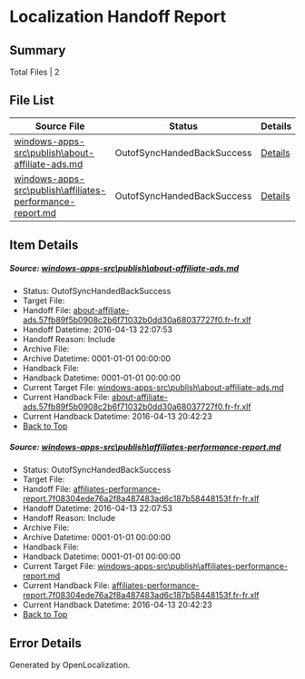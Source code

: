 # <a name='report-top'></a> Localization Handoff Report

## Summary
 Total Files | 2

## File List
 Source File | Status | Details 
 ----------- | ------ | ------- 
 [windows-apps-src\publish\about-affiliate-ads.md](https://github.com/Microsoft/windows-apps/blob/ab1bdbcf58d7950e0e0f84ee9e9ceb1d3994c8c1/windows-apps-src/publish/about-affiliate-ads.md) | OutofSyncHandedBackSuccess | [Details](#b78d9669d9f1f86e94e383e63de9a813cc87cba63357)
 [windows-apps-src\publish\affiliates-performance-report.md](https://github.com/Microsoft/windows-apps/blob/ab1bdbcf58d7950e0e0f84ee9e9ceb1d3994c8c1/windows-apps-src/publish/affiliates-performance-report.md) | OutofSyncHandedBackSuccess | [Details](#3fb62d220b6f93c74a3c91dbc9d40beddd4e31003364)

## Item Details
##### <a name='b78d9669d9f1f86e94e383e63de9a813cc87cba63357'></a> Source: [windows-apps-src\publish\about-affiliate-ads.md](https://github.com/Microsoft/windows-apps/blob/ab1bdbcf58d7950e0e0f84ee9e9ceb1d3994c8c1/windows-apps-src/publish/about-affiliate-ads.md)
* Status: OutofSyncHandedBackSuccess
* Target File: 
* Handoff File: [about-affiliate-ads.57fb89f5b0908c2b6f71032b0dd30a68037727f0.fr-fr.xlf](https://github.com/Microsoft/WDG.handoff/blob/c4026ce6117e8da6e1d43b6ad407599ee943b178/ol-handoff/Microsoft/windows-apps.fr-fr/master/about-affiliate-ads.57fb89f5b0908c2b6f71032b0dd30a68037727f0.fr-fr.xlf)
* Handoff Datetime: 2016-04-13 22:07:53
* Handoff Reason: Include
* Archive File: 
* Archive Datetime: 0001-01-01 00:00:00
* Handback File: 
* Handback Datetime: 0001-01-01 00:00:00
* Current Target File: [windows-apps-src\publish\about-affiliate-ads.md](https://github.com/Microsoft/windows-apps.fr-fr/blob/57eb92992149293ebcb4e7c2e5aef2b1ec3d3f78/windows-apps-src/publish/about-affiliate-ads.md)
* Current Handback File: [about-affiliate-ads.57fb89f5b0908c2b6f71032b0dd30a68037727f0.fr-fr.xlf](https://github.com/Microsoft/WDG.handback/blob/e7f140b0bc415d1f2c55d2a4ceec5f69a9b94387/ol-handback/Microsoft/windows-apps.fr-fr/master/about-affiliate-ads.57fb89f5b0908c2b6f71032b0dd30a68037727f0.fr-fr.xlf)
* Current Handback Datetime: 2016-04-13 20:42:23
* [Back to Top](#report-top)

##### <a name='3fb62d220b6f93c74a3c91dbc9d40beddd4e31003364'></a> Source: [windows-apps-src\publish\affiliates-performance-report.md](https://github.com/Microsoft/windows-apps/blob/ab1bdbcf58d7950e0e0f84ee9e9ceb1d3994c8c1/windows-apps-src/publish/affiliates-performance-report.md)
* Status: OutofSyncHandedBackSuccess
* Target File: 
* Handoff File: [affiliates-performance-report.7f08304ede76a2f8a487483ad6c187b58448153f.fr-fr.xlf](https://github.com/Microsoft/WDG.handoff/blob/c4026ce6117e8da6e1d43b6ad407599ee943b178/ol-handoff/Microsoft/windows-apps.fr-fr/master/affiliates-performance-report.7f08304ede76a2f8a487483ad6c187b58448153f.fr-fr.xlf)
* Handoff Datetime: 2016-04-13 22:07:53
* Handoff Reason: Include
* Archive File: 
* Archive Datetime: 0001-01-01 00:00:00
* Handback File: 
* Handback Datetime: 0001-01-01 00:00:00
* Current Target File: [windows-apps-src\publish\affiliates-performance-report.md](https://github.com/Microsoft/windows-apps.fr-fr/blob/57eb92992149293ebcb4e7c2e5aef2b1ec3d3f78/windows-apps-src/publish/affiliates-performance-report.md)
* Current Handback File: [affiliates-performance-report.7f08304ede76a2f8a487483ad6c187b58448153f.fr-fr.xlf](https://github.com/Microsoft/WDG.handback/blob/e7f140b0bc415d1f2c55d2a4ceec5f69a9b94387/ol-handback/Microsoft/windows-apps.fr-fr/master/affiliates-performance-report.7f08304ede76a2f8a487483ad6c187b58448153f.fr-fr.xlf)
* Current Handback Datetime: 2016-04-13 20:42:23
* [Back to Top](#report-top)


## Error Details

Generated by OpenLocalization.
